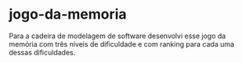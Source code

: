 # jogo-da-memoria
Para a cadeira de modelagem de software desenvolvi esse jogo da memória com três níveis de dificuldade e com ranking para cada uma dessas dificuldades.
